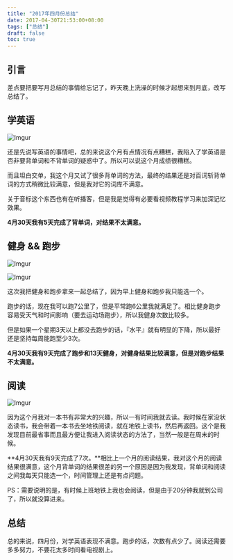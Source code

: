 ```yaml
---
title: "2017年四月份总结"
date: 2017-04-30T21:53:00+08:00
tags: ["总结"] 
draft: false
toc: true
---
```

## 引言

差点要把要写月总结的事情给忘记了，昨天晚上洗澡的时候才起想来到月底，改写总结了。

## 学英语

![Imgur](https://blog-1251237404.cos.ap-guangzhou.myqcloud.com/20190424163256.png)

还是先说写英语的事情吧，总的来说这个月有点情况有点糟糕，我陷入了学英语是否非要背单词和不背单词的疑惑中了。所以可以说这个月成绩很糟糕。

<!--more-->

而且坦白交单，我这个月又试了很多背单词的方法，最终的结果还是对百词斩背单词的方式稍微比较满意，但是我对它的词库不满意。

关于音标这个东西也有在听播客，但是我是觉得有必要看视频教程学习来加深记忆效果。

**4月30天我有5天完成了背单词，对结果不太满意。**

## 健身 && 跑步

![Imgur](https://blog-1251237404.cos.ap-guangzhou.myqcloud.com/20190424163314.png)

![Imgur](https://blog-1251237404.cos.ap-guangzhou.myqcloud.com/20190424163322.png)

这次我把健身和跑步拿来一起总结了，因为早上健身和跑步我只能选一个。

跑步的话，现在我可以跑7公里了，但是平常跑6公里我就满足了。相比健身跑步容易受天气和时间影响（要去运动场跑步），所以我健身次数比较多。

但是如果一个星期3天以上都没去跑步的话，『水平』就有明显的下降，所以最好还是坚持每周能跑至少3次。

**4月30天我有9天完成了跑步和13天健身，对健身结果比较满意，但是对跑步结果不太满意。**

## 阅读

![Imgur](https://blog-1251237404.cos.ap-guangzhou.myqcloud.com/20190424163343.png)

因为这个月我对一本书有非常大的兴趣，所以一有时间我就去读。我时候在家没状态读书，我会带着一本书去坐地铁阅读，就在地铁上读书，然后再返回。这个是我发现目前最省事而且最方便让我进入阅读状态的方法了，当然一般是在周末的时候。

**4月30天我有9天完成了7次。**相比上一个月的阅读结果，我对这个月的阅读结果很满意，这个月背单词的结果很差的另一个原因是因为我发现，背单词和阅读之间我每天只能选一个，时间管理上还是有点问题。

PS：需要说明的是，有时候上班地铁上我也会阅读，但是由于20分钟我就到公司了，所以就没算进来。

## 总结

总的来说，四月份，对学英语表现不满意。跑步的话，次数有点少了。阅读还需要多多努力，不要花太多时间看电视剧上。

